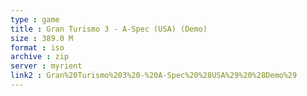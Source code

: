 ```yaml
---
type : game
title : Gran Turismo 3 - A-Spec (USA) (Demo)
size : 389.0 M
format : iso
archive : zip
server : myrient
link2 : Gran%20Turismo%203%20-%20A-Spec%20%28USA%29%20%28Demo%29
---
```

